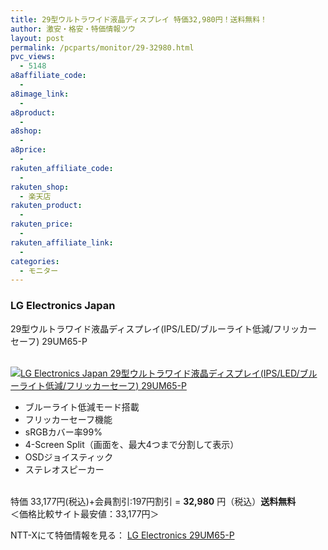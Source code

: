 ```yaml
---
title: 29型ウルトラワイド液晶ディスプレイ 特価32,980円！送料無料！
author: 激安・格安・特価情報ツウ
layout: post
permalink: /pcparts/monitor/29-32980.html
pvc_views:
  - 5148
a8affiliate_code:
  - 
a8image_link:
  - 
a8product:
  - 
a8shop:
  - 
a8price:
  - 
rakuten_affiliate_code:
  - 
rakuten_shop:
  - 楽天店
rakuten_product:
  - 
rakuten_price:
  - 
rakuten_affiliate_link:
  - 
categories:
  - モニター
---
```

### LG Electronics Japan  
29型ウルトラワイド液晶ディスプレイ(IPS/LED/ブルーライト低減/フリッカーセーフ) 29UM65-P

<div class="img-bg2 img_L">
  <a href="http://px.a8.net/svt/ejp?a8mat=ZYP6S+8IMA3E+S1Q+BWGDT&#038;a8ejpredirect=http://nttxstore.jp/_II_LG14657440" target="_blank"><br /> <img border="0" alt="LG Electronics Japan 29型ウルトラワイド液晶ディスプレイ(IPS/LED/ブルーライト低減/フリッカーセーフ) 29UM65-P" src="http://i2.wp.com/image.nttxstore.jp/l2_images/L/LG/LG14657440.jpg?w=120" data-recalc-dims="1" /></a>
</div>

<!--more-->

  * ブルーライト低減モード搭載
  * フリッカーセーフ機能
  * sRGBカバー率99%
  * 4-Screen Split（画面を、最大4つまで分割して表示）
  * OSDジョイスティック
  * ステレオスピーカー

<br clear="all" />特価 33,177円(税込)+会員割引:197円割引 = <span class="tokka-price"><strong>32,980</strong></span> 円（税込）**送料無料**  
＜価格比較サイト最安値：33,177円＞  
  
NTT-Xにて特価情報を見る： <span class="fs150p"><a href="http://px.a8.net/svt/ejp?a8mat=ZYP6S+8IMA3E+S1Q+BWGDT&#038;a8ejpredirect=http://nttxstore.jp/_II_LG14657440" target="_blank">LG Electronics 29UM65-P</a></span>